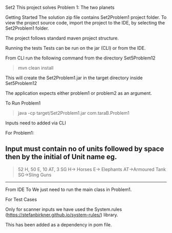 Set2
This project solves Problem 1: The two planets

Getting Started
The solution zip file contains Set2Problem1 project folder.
To view the project source code, import the project to the IDE, by selecting the Set2Problem1 folder.

The project follows standard maven project structure.

Running the tests
Tests can be run on the jar (CLI) or from the IDE.

From CLI
run the following command from the directory Set5Problem12
>mvn clean install

This will create the Set2Problem1.jar in the target directory inside Set5Problem12

The application expects either problem1 or problem2 as an argument.

To Run Problem1

>java -cp target/Set2Problem1.jar com.taraB.Problem1

Inputs need to added via CLI 

For Problem1:

Input must contain no of units followed by space then by the initial of Unit name
eg.
--------------------------------------------------
>52 H, 50 E, 10 AT, 3 SG
H-> Horses
E-> Elephants
AT->Armoured Tank
SG->Sling Guns
--------------------------------------------------

From IDE
To We just need to run the main class in Problem1.


For Test Cases


Only for scanner inputs we have used the  System.rules
 (https://stefanbirkner.github.io/system-rules/) library.
 
 This has been added as a dependency in pom file.